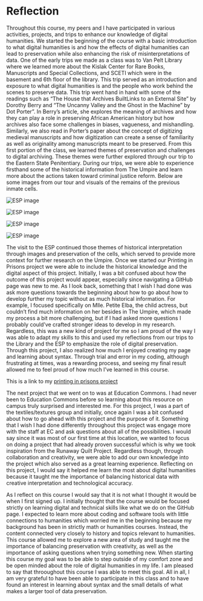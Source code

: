 # Reflection

Throughout this course, my peers and I have participated in various activities, projects, and trips to enhance our knowledge of digital humanities. We started the beginning of the course with a basic introduction to what digital humanities is and how the effects of digital humanities can lead to preservation while also enhancing the risk of misinterpretations of data. One of the early trips we made as a class was to Van Pelt Library where we learned more about the Kislak Center for Rare Books, Manuscripts and Special Collections, and SCETI which were in the basement and 6th floor of the library. This trip served as an introduction and exposure to what digital humanities is and the people who work behind the scenes to preserve data. This trip went hand in hand with some of the readings such as “The House that Archives BuiltLinks to an External Site” by Dorothy Berry and “The Uncanny Valley and the Ghost in the Machine” by Dot Porter”. In Berry’s article, she explores the meaning of archives and how they can play a role in preserving African American history but how archives also face some challenges in biases, vagueness, and mishandling. Similarly, we also read in Porter’s paper about the concept of digitizing medieval manuscripts and how digitization can create a sense of familiarity as well as originality among manuscripts meant to be preserved. From this first portion of the class, we learned themes of preservation and challenges to digital archiving. These themes were further explored through our trip to the Eastern State Penitentiary. During our trips, we were able to experience firsthand some of the historical information from The Umpire and learn more about the actions taken toward criminal justice reform. Below are some images from our tour and visuals of the remains of the previous inmate cells. 

![ESP image](ESP.png)

![ESP image](ESP1.png)

![ESP image](ESP2.png)

![ESP image](ESP3.png)


The visit to the ESP continued those themes of historical interpretation through images and preservation of the cells, which served to provide more context for further research on the Umpire. Once we started our Printing in Prisons project we were able to include the historical knowledge and the digital aspect of this project. Initially, I was a bit confused about how the outcome of this project would appear, especially since navigating a GitHub page was new to me. As I look back, something that I wish I had done was ask more questions towards the beginning about how to go about how to develop further my topic without as much historical information. For example, I focused specifically on Mlle. Petite Elba, the child actress, but couldn’t find much information on her besides in The Umpire, which made my process a bit more challenging, but if I had asked more questions I probably could’ve crafted stronger ideas to develop in my research. Regardless, this was a new kind of project for me so I am proud of the way I was able to adapt my skills to this and used my reflections from our trips to the Library and the ESP to emphasize the role of digital preservation. Through this project, I also realized how much I enjoyed creating my page and learning about syntax. Through trial and error in my coding, although frustrating at times, was a rewarding process, and seeing my final result allowed me to feel proud of how much I’ve learned in this course. 

This is a link to my [printing in prisons project](https://printinginprisons.org/blog/merchanc/)

The next project that we went on to was at Education Commons. I had never been to Education Commons before so learning about this resource on campus truly surprised and interested me. For this project, I was a part of the textiles/textures group and initially, once again I was a bit confused about how to go ahead with this project and the purpose of it. Something that I wish I had done differently throughout this project was engage more with the staff at EC and ask questions about all of the possibilities. I would say since it was most of our first time at this location, we wanted to focus on doing a project that had already proven successful which is why we took inspiration from the Runaway Quilt Project. Regardless though, through collaboration and creativity, we were able to add our own knowledge into the project which also served as a great learning experience. Reflecting on this project, I would say it helped me learn the most about digital humanities because it taught me the importance of balancing historical data with creative interpretation and technological accuracy. 

As I reflect on this course I would say that it is not what I thought it would be when I first signed up. I initially thought that the course would be focused strictly on learning digital and technical skills like what we do on the GitHub page. I expected to learn more about coding and software tools with little connections to humanities which worried me in the beginning because my background has been in strictly math or humanities courses. Instead, the content connected very closely to history and topics relevant to humanities. This course allowed me to explore a new area of study and taught me the importance of balancing preservation with creativity, as well as the importance of asking questions when trying something new. When starting this course my goal was to be able to step outside of my comfort zone and be open minded about the role of digital humanities in my life. I am pleased to say that throoughout this course I was able to meet this goal. All in all, I am very grateful to have been able to participate in this class and to have found an interest in learning about syntax and the small details of what makes a larger tool of data preservation. 
